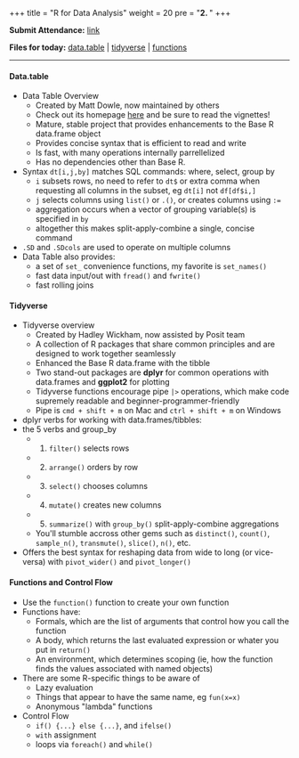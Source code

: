 +++
title = "R for Data Analysis"
weight = 20
pre = "<b>2. </b>"
+++

**Submit Attendance:** [link](https://bruinlearn.ucla.edu/courses/144052/quizzes/1035788)

**Files for today:** 
[data.table](https://www.dropbox.com/scl/fi/0f3feqrswpf1pc6vy4g3k/code5-datatable.R?rlkey=039ntyue2hh9xaunf7raagrma&st=cwg8upwv&dl=1) | 
[tidyverse](https://www.dropbox.com/scl/fi/urjkwrh4gtobm5hm2bosi/code6-tidyverse.R?rlkey=ecp3xtv3e26588r1xifm5gwig&st=58pjeoaj&dl=1) | 
[functions](https://www.dropbox.com/scl/fi/zhuipxrfsilzqbu2s5pzz/code7-functions.R?rlkey=o8a4xee365df6bvtxq0s2rhcf&st=ba6zdahe&dl=1)

---


#### Data.table

- Data Table Overview 
  - Created by Matt Dowle, now maintained by others
  - Check out its homepage [here](https://rdatatable.gitlab.io/data.table/) and be sure to read the vignettes!
  - Mature, stable project that provides enhancements to the Base R data.frame object
  - Provides concise syntax that is efficient to read and write
  - Is fast, with many operations internally parrellelized 
  - Has no dependencies other than Base R.
- Syntax `dt[i,j,by]` matches SQL commands: where, select, group by
  - `i` subsets rows, no need to refer to `dt$` or extra comma when requesting all columns in the subset, eg `dt[i]` not `df[df$i,]` 
  - `j` selects columns using `list()` or `.()`, or creates columns using `:=`
  - aggregation occurs when a vector of grouping variable(s) is specified in `by`
  - altogether this makes split-apply-combine a single, concise command
- `.SD` and `.SDcols` are used to operate on multiple columns
- Data Table also provides:
  - a set of `set_` convenience functions, my favorite is `set_names()`
  - fast data input/out with `fread()` and `fwrite()`
  - fast rolling joins


#### Tidyverse

- Tidyverse overview
  - Created by Hadley Wickham, now assisted by Posit team
  - A collection of R packages that share common principles and are designed to work together seamlessly
  - Enhanced the Base R data.frame with the tibble
  - Two stand-out packages are **dplyr** for common operations with data.frames and **ggplot2** for plotting
  - Tidyverse functions encourage pipe `|>` operations, which make code supremely readable and beginner-programmer-friendly
  - Pipe is `cmd + shift + m` on Mac and `ctrl + shift + m` on Windows
- dplyr verbs for working with data.frames/tibbles:
- the 5 verbs and group_by
  - 1. `filter()` selects rows
  - 2. `arrange()` orders by row
  - 3. `select()` chooses columns
  - 4. `mutate()` creates new columns
  - 5. `summarize()` with `group_by()` split-apply-combine aggregations
  - You'll stumble accross other gems such as `distinct()`, `count()`, `sample_n()`, `transmute()`, `slice()`, `n()`, etc.
- Offers the best syntax for reshaping data from wide to long (or vice-versa) with `pivot_wider()` and `pivot_longer()`


#### Functions and Control Flow

- Use the `function()` function to create your own function
- Functions have:
  - Formals, which are the list of arguments that control how you call the function
  - A body, which returns the last evaluated expression or whater you put in `return()` 
  - An environment, which determines scoping (ie, how the function finds the values associated with named objects)
- There are some R-specific things to be aware of
  - Lazy evaluation
  - Things that appear to have the same name, eg `fun(x=x)`
  - Anonymous "lambda" functions
- Control Flow
  - `if() {...} else {...}`, and `ifelse()`
  - `with` assignment
  - loops via `foreach()` and `while()`
